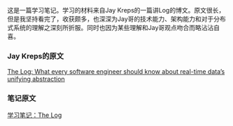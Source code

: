 <!--
{
"name":"20150823",
"author": "ckeyer",
"head": "http://moefq.com/images/2015/11/23/2341564017cc8b9a8e6a19963f82125b.png",
"date": "2015-08-23",
"title": "The Log",
"tags": ["分布式", "log", "Hadoop"],
"category": ["好文分享"],
"status": "publish",
"summary": "我所读过的最好的一篇分布式技术文章。"
}
-->


这是一篇学习笔记。学习的材料来自Jay Kreps的一篇讲Log的博文。原文很长，但是我坚持看完了，收获颇多，也深深为Jay哥的技术能力、架构能力和对于分布式系统的理解之深刻所折服。同时也因为某些理解和Jay哥观点吻合而略沾沾自喜。

### Jay Kreps的原文
[The Log: What every software engineer should know about real-time data’s unifying abstraction](http://engineering.linkedin.com/distributed-systems/log-what-every-software-engineer-should-know-about-real-time-datas-unifying)

### 笔记原文
[学习笔记：The Log](http://blog.jobbole.com/88301/#rd?sukey=a805c0b270074a0613620a81f5485ecf0cb84e655fe99ebe9134c1202d115e0aaddbaeb7eb65cd6bec686abc8b2c1cd2)






